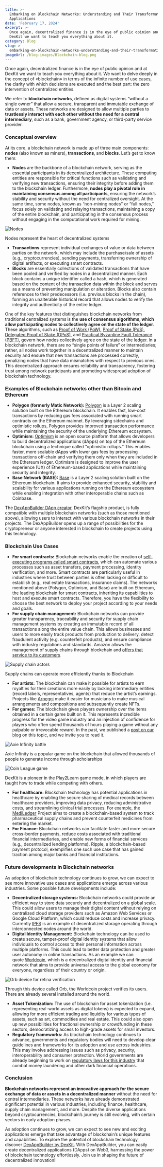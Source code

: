 ```yaml
---
title: >-
  Embarking on Blockchain Networks: Understanding and Their Transformative
  Applications
date: 'February 17, 2024'
excerpt: >-
  Once again, decentralized finance is in the eye of public opinion and at
  DexKit we want to teach you everything about it.
category: Blog
slug: >-
  embarking-on-blockchain-networks-understanding-and-their-transformative-applications
imageUrl: /blog-images/Blockchain-blog.png
---
```


Once again, decentralized finance is in the eye of public opinion and at DexKit we want to teach you everything about it. We want to delve deeply in the concept of «blockchain» in terms of the infinite number of use cases, the clarity with which decisions are executed and the best part: the zero intervention of centralized entities.

We refer to **blockchain networks**, defined as digital systems “without a single owner” that allow a secure, transparent and immutable exchange of data or assets. These networks are designed to allow multiple parties to **trustlessly interact with each other without the need for a central intermediary**, such as a bank, government agency, or third-party service provider.

### Conceptual overview

At its core, a blockchain network is made up of three main components: **nodes** (also known as miners), **transactions**, and **blocks**. Let’s get to know them:

* **Nodes** are the backbone of a blockchain network, serving as the essential participants in its decentralized architecture. These computing entities are responsible for critical functions such as validating and verifying new transactions, ensuring their integrity before adding them to the blockchain ledger. Furthermore, **nodes play a pivotal role in maintaining consensus among all participants**, ensuring the network’s stability and security without the need for centralized oversight. At the same time, some nodes, known as “non-mining nodes” or “full nodes,” focus solely on validating and relaying transactions, maintaining a copy of the entire blockchain, and participating in the consensus process without engaging in the computational work required for mining.

![Nodes](/blog-images/4c7c3a00-8f5c-495a-9f68-c4195f8d64e2-1.jpg)

Nodes represent the heart of decentralized systems

* **Transactions** represent individual exchanges of value or data between parties on the network, which may include the purchase/sale of assets (e.g., cryptocurrencies), sending payments, transferring ownership of digital artifacts, or executing smart contracts.
* **Blocks** are essentially collections of validated transactions that have been pooled and verified by nodes in a decentralized manner. Each block contains a unique identifier called a hash, which is generated based on the content of the transaction data within the block and serves as a means of preventing manipulation or alteration. Blocks also contain references to their predecessors (i.e. previous blocks in the chain), forming an unalterable historical record that allows nodes to verify the integrity and authenticity of the entire ledger.

One of the key features that distinguishes blockchain networks from traditional centralized systems is the **use of consensus algorithms, which allow participating nodes to collectively agree on the state of the ledger**. These algorithms, such as [Proof of Work (PoW)](https://www.investopedia.com/terms/p/proof-work.asp), [Proof of Stake (PoS)](https://www.investopedia.com/terms/p/proof-stake-pos.asp), [Delegated Proof of Stake (DPoS)](https://www.ledger.com/academy/what-is-delegated-proof-of-stake-dpos), and [Practical Byzantine Fault Tolerance (PBFT)](https://www.geeksforgeeks.org/practical-byzantine-fault-tolerancepbft/), govern how nodes collectively agree on the state of the ledger. In a blockchain network, there are no “single points of failure” or intermediaries; rather, all nodes work together in a decentralized manner to maintain security and ensure that new transactions are processed correctly, penalizing nodes that have data mismatches with respect to previous ones. This decentralized approach ensures reliability and transparency, fostering trust among network participants and promoting widespread adoption of blockchain technology.

### Examples of Blockchain networks other than Bitcoin and Ethereum

* **Polygon (formerly Matic Network):** [Polygon](https://polygon.technology/) is a Layer 2 scaling solution built on the Ethereum blockchain. It enables fast, low-cost transactions by reducing gas fees associated with running smart contracts on the Ethereum mainnet. By leveraging sidechains and optimistic rollups, Polygon provides improved transaction performance while maintaining the security of the underlying Ethereum ecosystem.
* **Optimism:** [Optimism](https://www.optimism.io/) is an open source platform that allows developers to build decentralized applications (dApps) on top of the Ethereum blockchain using a technique called “optimistic rollups.” This enables faster, more scalable dApps with lower gas fees by processing transactions off-chain and verifying them only when they are included in the Ethereum ledger. Optimism is designed to improve the user experience (UX) of Ethereum-based applications while maintaining security and integrity.
* **Base Network (BASE):** [Base](https://base.org) is a Layer 2 scaling solution built on the Ethereum blockchain. It aims to provide enhanced security, stability and scalability for various applications running on the Ethereum ecosystem while enabling integration with other interoperable chains such as Coinbase.

The [DexAppBuilder DApp creator](https://dexappbuilder.dexkit.com), DexKit’s flagship product, is fully compatible with multiple blockchain networks (such as those mentioned above), allowing users to interact with various blockchain networks in their projects. The DexAppBuilder opens up a range of possibilities for the cryptopreneur or anyone interested in blockchain to create projects using this technology.

### Blockchain Use Cases

* **For smart contracts:** Blockchain networks enable the creation of [self-executing programs called smart contracts](https://www.investopedia.com/terms/s/smart-contracts.asp), which can automate various processes such as asset transfers, payment processing, identity verification, and more. Smart contracts are particularly useful in industries where trust between parties is often lacking or difficult to establish (e.g., real estate transactions, insurance claims). The networks mentioned above (Polygon, Optimism, and Base) are built on Ethereum, the leading blockchain for smart contracts, inheriting its capabilities to host and execute smart contracts. Therefore, you have the flexibility to choose the best network to deploy your project according to your needs and goals.
* **For supply chain management:** Blockchain networks can provide greater transparency, traceability and security for supply chain management systems by creating an immutable record of all transactions along the entire value chain. This allows businesses and users to more easily track products from production to delivery, detect fraudulent activity (e.g. counterfeit products), and ensure compliance with industry regulations and standards. Amazon allows the management of supply chains through blockchain and [offers that service to its customers](https://aws.amazon.com/es/blockchain/blockchain-for-supply-chain-track-and-trace/).

![Supply chain actors](/blog-images/fcef399c-4fe5-4acb-b737-b481b3c79bec.jpg)

Supply chains can operate more efficiently thanks to Blockchain

* **For artists:** The blockchain can make it possible for artists to earn royalties for their creations more easily by lacking intermediary entities (record labels, representatives, agents) that reduce the artist’s earnings. Projects like [Arpeggi](https://landing.arpeggi.io/) make it easier for musicians to make musical arrangements and compositions and subsequently create NFTs.
* **For games:** The blockchain gives players ownership over the items obtained in a certain game built on it. This represents incredible progress for the video game industry and an injection of confidence for players who often spend thousands of hours playing a game without any palpable or irrevocable reward. In the past, we published a [post on our blog](https://dexkit.com/exploring-the-world-of-blockchain-games-an-overview-of-popular-genres-and-coin-leagues-unique-offering/) on this topic, and we invite you to read it.

![Axie Infinity battle](/blog-images/axie.jpg)

Axie Infinity is a popular game on the blockchain that allowed thousands of people to generate income through scholarships

![Coin League game](/blog-images/CL_playingAGame.png)

DexKit is a pioneer in the Play2Learn game mode, in which players are taught how to trade while competing with others.

* **For healthcare:** Blockchain technology has potential applications in healthcare by enabling the secure sharing of medical records between healthcare providers, improving data privacy, reducing administrative costs, and streamlining clinical trial processes. For example, the [MediLedger](https://www.mediledger.com/) Project aims to create a blockchain-based system to track pharmaceutical supply chains and prevent counterfeit medicines from entering the market.
* **For Finance:** Blockchain networks can facilitate faster and more secure cross-border payments, reduce costs associated with traditional financial intermediaries, and enable new forms of financial services (e.g., decentralized lending platforms). Ripple, a blockchain-based payment protocol, exemplifies one such use case that has gained traction among major banks and financial institutions.

### Future developments in Blockchain networks

As adoption of blockchain technology continues to grow, we can expect to see more innovative use cases and applications emerge across various industries. Some possible future developments include:

* **Decentralized storage systems:** Blockchain networks could provide an efficient way to store data securely and decentralized on a global scale. This could allow users to manage their digital content without relying on centralized cloud storage providers such as Amazon Web Services or Google Cloud Platform, which could reduce costs and increase privacy. Currently [IPFS](https://ipfs.tech/) is an example of decentralized storage operating through interconnected nodes around the world.
* **Digital Identity Management:** Blockchain technology can be used to create secure, tamper-proof digital identity systems that allow individuals to control access to their personal information across multiple platforms. This could lead to better data protection and greater user autonomy in online transactions. As an example we can quote [Worldcoin](https://worldcoin.org/), which is a decentralized digital identity and financial network that aims to provide universal access to the global economy for everyone, regardless of their country or origin.

![Orb device for retina verification](/blog-images/Orb.png)

Through this device called Orb, the Worldcoin project verifies its users. There are already several installed around the world.

* **Asset Tokenization:** The use of blockchain for asset tokenization (i.e. representing real-world assets as digital tokens) is expected to expand, allowing for more efficient trading and liquidity for various types of assets, such as art, commodities and real estate. This could also open up new possibilities for fractional ownership or crowdfunding in these sectors, democratizing access to high-grade assets for small investors.
* **Regulatory frameworks:** As blockchain technology continues to advance, governments and regulatory bodies will need to develop clear guidelines and frameworks for its adoption and use across industries. This may involve addressing issues such as privacy, security, interoperability and consumer protection. World governments are already beginning to work on [regulatory laws for this industry](https://www.investopedia.com/cryptocurrency-regulations-around-the-world-5202122) that combat money laundering and other dark financial operations.

### Conclusion

**Blockchain networks represent an innovative approach for the secure exchange of data or assets in a decentralized manner** without the need for central intermediaries. These networks have already demonstrated significant potential in various industries, including finance, healthcare, supply chain management, and more. Despite the diverse applications beyond cryptocurrencies, blockchain’s journey is still evolving, with certain sectors in early adoption phases.

As adoption continues to grow, we can expect to see new and exciting applications emerge that take advantage of blockchain’s unique features and capabilities. To explore the potential of blockchain technology, discover [DexAppBuilder by DexKit](https://dexappbuilder.dexkit.com). With DexAppBuilder, you can easily create decentralized applications (DApps) on Web3, harnessing the power of blockchain technology effortlessly. Join us in shaping the future of decentralized innovation!
